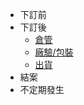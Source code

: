 * 下訂前
* 下訂後
    * [倉管](../../after_order/warehousing.md)
    * [廠驗/包裝](../../after_order/package.md)
    * [出貨](../../after_order/shipping.md)
* 結案
* 不定期發生